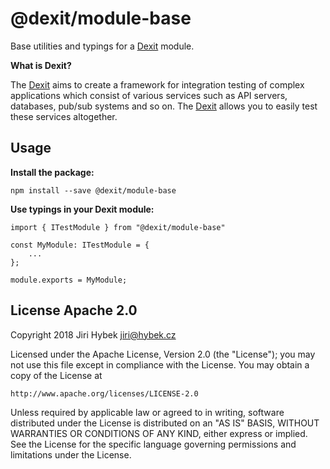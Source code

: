 # @dexit/module-base

Base utilities and typings for a [Dexit](https://github.com/dexit-framework/dexit) module.

**What is Dexit?**

The [Dexit](https://github.com/dexit-framework/dexit) aims to create a framework for integration testing of complex applications which consist of various services such as API servers, databases, pub/sub systems and so on. The [Dexit](https://github.com/dexit-framework/dexit) allows you to easily test these services altogether.

## Usage

**Install the package:**

```
npm install --save @dexit/module-base
```

**Use typings in your Dexit module:**

```
import { ITestModule } from "@dexit/module-base"

const MyModule: ITestModule = {
    ...
};

module.exports = MyModule;
```

## License Apache 2.0

Copyright 2018 Jiri Hybek <jiri@hybek.cz>

Licensed under the Apache License, Version 2.0 (the "License");
you may not use this file except in compliance with the License.
You may obtain a copy of the License at

    http://www.apache.org/licenses/LICENSE-2.0

Unless required by applicable law or agreed to in writing, software
distributed under the License is distributed on an "AS IS" BASIS,
WITHOUT WARRANTIES OR CONDITIONS OF ANY KIND, either express or implied.
See the License for the specific language governing permissions and
limitations under the License.